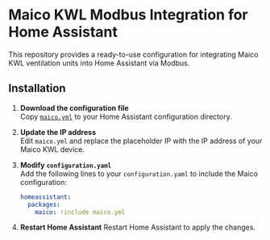 # Maico KWL Modbus Integration for Home Assistant

This repository provides a ready-to-use configuration for integrating Maico KWL ventilation units into Home Assistant via Modbus.

## Installation

1. **Download the configuration file**  
   Copy [`maico.yml`](maico.yml) to your Home Assistant configuration directory.

2. **Update the IP address**  
   Edit `maico.yml` and replace the placeholder IP with the IP address of your Maico KWL device.

3. **Modify `configuration.yaml`**  
   Add the following lines to your `configuration.yaml` to include the Maico configuration:

   ```yaml
   homeassistant:
     packages:
       maico: !include maico.yml
4. **Restart Home Assistant**
   Restart Home Assistant to apply the changes.
